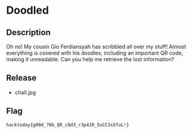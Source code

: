 # Doodled

## Description

Oh no! My cousin Gio Ferdiansyah has scribbled all over my stuff! Almost everything is covered with his doodles, including an important QR code, making it unreadable. Can you help me retrieve the lost information?

## Release

- chall.jpg

## Flag
`hacktoday{g00d_70b_QR_c0d3_r3p41R_5uCC3s5fuL!}`
